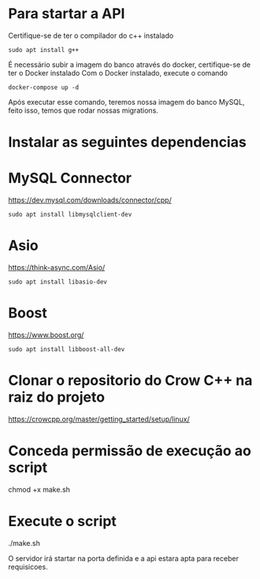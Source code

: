 
# Para startar a API

Certifique-se de ter o compilador do c++ instalado
```
sudo apt install g++
```

É necessário subir a imagem do banco através do docker, certifique-se de ter o Docker instalado
Com o Docker instalado, execute o comando

```
docker-compose up -d
```
Após executar esse comando, teremos nossa imagem do banco MySQL, feito isso, temos que rodar nossas migrations.

# Instalar as seguintes dependencias

# MySQL Connector
https://dev.mysql.com/downloads/connector/cpp/ 
```
sudo apt install libmysqlclient-dev
```

# Asio
https://think-async.com/Asio/ 
```
sudo apt install libasio-dev
```

# Boost
https://www.boost.org/
```
sudo apt install libboost-all-dev 
```

# Clonar o repositorio do Crow C++ na raiz do projeto
https://crowcpp.org/master/getting_started/setup/linux/

# Conceda permissão de execução ao script
chmod +x make.sh

# Execute o script
./make.sh

O servidor irá startar na porta definida e a api estara apta para receber requisicoes.